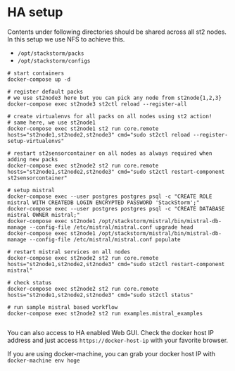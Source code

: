 # HA setup

Contents under following directories should be shared across all st2 nodes. In this setup we use NFS to achieve this.

- `/opt/stackstorm/packs`
- `/opt/stackstorm/configs`


```
# start containers
docker-compose up -d

# register default packs
# we use st2node3 here but you can pick any node from st2node{1,2,3}
docker-compose exec st2node3 st2ctl reload --register-all

# create virtualenvs for all packs on all nodes using st2 action!
# same here, we use st2node1
docker-compose exec st2node1 st2 run core.remote hosts="st2node1,st2node2,st2node3" cmd="sudo st2ctl reload --register-setup-virtualenvs"

# restart st2sensorcontainer on all nodes as always required when adding new packs
docker-compose exec st2node2 st2 run core.remote hosts="st2node1,st2node2,st2node3" cmd="sudo st2ctl restart-component st2sensorcontainer"

# setup mistral
docker-compose exec --user postgres postgres psql -c "CREATE ROLE mistral WITH CREATEDB LOGIN ENCRYPTED PASSWORD 'StackStorm';"
docker-compose exec --user postgres postgres psql -c "CREATE DATABASE mistral OWNER mistral;"
docker-compose exec st2node1 /opt/stackstorm/mistral/bin/mistral-db-manage --config-file /etc/mistral/mistral.conf upgrade head
docker-compose exec st2node1 /opt/stackstorm/mistral/bin/mistral-db-manage --config-file /etc/mistral/mistral.conf populate

# restart mistral services on all nodes
docker-compose exec st2node2 st2 run core.remote hosts="st2node1,st2node2,st2node3" cmd="sudo st2ctl restart-component mistral"

# check status
docker-compose exec st2node2 st2 run core.remote hosts="st2node1,st2node2,st2node3" cmd="sudo st2ctl status"

# run sample mistral based workflow
docker-compose exec st2node2 st2 run examples.mistral_examples


```

You can also access to HA enabled Web GUI. Check the docker host IP address and just access `https://docker-host-ip` with your favorite browser.

If you are using docker-machine, you can grab your docker host IP with `docker-machine env hoge`
